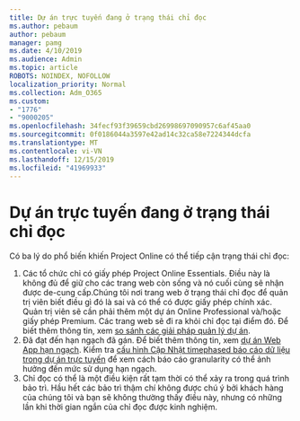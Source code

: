 ```yaml
---
title: Dự án trực tuyến đang ở trạng thái chỉ đọc
ms.author: pebaum
author: pebaum
manager: pamg
ms.date: 4/10/2019
ms.audience: Admin
ms.topic: article
ROBOTS: NOINDEX, NOFOLLOW
localization_priority: Normal
ms.collection: Adm_O365
ms.custom:
- "1776"
- "9000205"
ms.openlocfilehash: 34fecf93f39659cbd26998697090957c6af45aa0
ms.sourcegitcommit: 0f0186044a3597e42ad14c32ca58e7224344dcfa
ms.translationtype: MT
ms.contentlocale: vi-VN
ms.lasthandoff: 12/15/2019
ms.locfileid: "41969933"
---
```

# <a name="project-online-is-in-a-read-only-state"></a>Dự án trực tuyến đang ở trạng thái chỉ đọc

Có ba lý do phổ biến khiến Project Online có thể tiếp cận trạng thái chỉ đọc:

1. Các tổ chức chỉ có giấy phép Project Online Essentials. Điều này là không đủ để giữ cho các trang web còn sống và nó cuối cùng sẽ nhận được de-cung cấp.Chúng tôi nơi trang web ở trạng thái chỉ đọc để quản trị viên biết điều gì đó là sai và có thể có được giấy phép chính xác. Quản trị viên sẽ cần phải thêm một dự án Online Professional và/hoặc giấy phép Premium. Các trang web sẽ đi ra khỏi chỉ đọc tại điểm đó. Để biết thêm thông tin, xem [so sánh các giải pháp quản lý dự án](https://products.office.com/project/compare-microsoft-project-management-software?tab=1).
2. Đã đạt đến hạn ngạch đã gán. Để biết thêm thông tin, xem [dự án Web App hạn ngạch](https://docs.microsoft.com/projectonline/tune-project-online-performance#project-web-app-quota). Kiểm tra [cấu hình Cập Nhật timephased báo cáo dữ liệu trong dự án trực tuyến](https://docs.microsoft.com/ProjectOnline/configure-rollup-of-timephased-reporting-data-in-project-online?redirectSourcePath=%252fen-us%252farticle%252fConfigure-rollup-of-timephased-reporting-data-in-Project-Online-da8487fe-899e-4510-a264-e2ebc948928c) để xem cách báo cáo granularity có thể ảnh hưởng đến mức sử dụng hạn ngạch.
3. Chỉ đọc có thể là một điều kiện rất tạm thời có thể xảy ra trong quá trình bảo trì. Hầu hết các bảo trì thậm chí không được chú ý bởi khách hàng của chúng tôi và bạn sẽ không thường thấy điều này, nhưng có những lần khi thời gian ngắn của chỉ đọc được kinh nghiệm.

